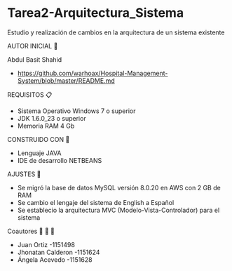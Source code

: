 # Tarea2-Arquitectura_Sistema
Estudio y realización de cambios en la arquitectura de un sistema existente

AUTOR INICIAL :man:

Abdul Basit Shahid
- https://github.com/warhoax/Hospital-Management-System/blob/master/README.md


REQUISITOS :clipboard:
- 	Sistema Operativo Windows 7 o superior
- 	JDK 1.6.0_23 o superior
- 	Memoria RAM 4 Gb

CONSTRUIDO CON :hammer:
+ Lenguaje JAVA
+ IDE de desarrollo NETBEANS

AJUSTES :wrench:
- Se migró la base de datos MySQL versión 8.0.20 en AWS con 2 GB de RAM
- Se cambio el lengaje del sistema de English a Español
- Se establecio la arquitectura MVC (Modelo-Vista-Controlador) para el sistema

Coautores :man:  :man:  :girl:
- Juan Ortiz -1151498
- Jhonatan Calderon -1151624
- Ángela Acevedo -1151628

